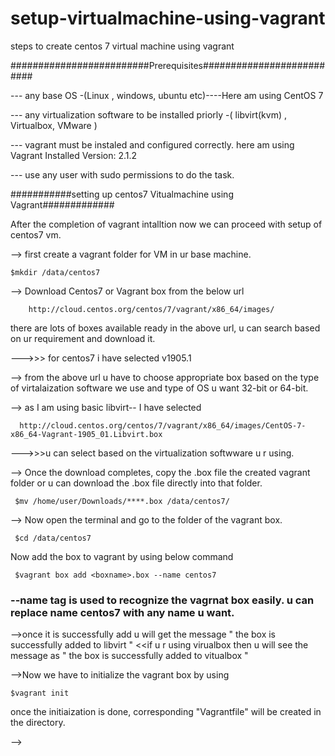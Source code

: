 # setup-virtualmachine-using-vagrant
steps to create centos 7 virtual machine using vagrant 

#########################Prerequisites##########################

--- any base OS -(Linux , windows, ubuntu etc)----Here am using CentOS 7


--- any virtualization software to be installed priorly -( libvirt(kvm) , Virtualbox, VMware )


--- vagrant must be instaled and configured correctly. here am using Vagrant Installed Version: 2.1.2


--- use any user with sudo permissions to do the task.


###########setting up centos7 Vitualmachine using Vagrant#############


After the completion of vagrant intalltion now we can proceed with setup of centos7 vm.

--> first create a vagrant folder for VM in ur base machine.
    
    $mkdir /data/centos7 

--> Download Centos7 or <the box u need> Vagrant box from the below url 

        http://cloud.centos.org/centos/7/vagrant/x86_64/images/
 
 there are lots of boxes available ready in the above url, u can search based on ur requirement and download it.
   
   --->>> for centos7 i have selected v1905.1

--> from the above url u have to choose appropriate box based on the type of virtalaization software we use and type of OS u want 32-bit or 64-bit.


--> as I am using basic libvirt-- I have selected 
      
      http://cloud.centos.org/centos/7/vagrant/x86_64/images/CentOS-7-x86_64-Vagrant-1905_01.Libvirt.box
  
  --->>>u can select based on the virtualization softwware u r using.


--> Once the download completes, copy the .box file the created vagrant folder or u can download the .box file directly into that folder.   
   
     $mv /home/user/Downloads/****.box /data/centos7/


--> Now open the terminal and go to the folder of the vagrant box.
   
     $cd /data/centos7


Now add the box to vagrant by using below command
   
     $vagrant box add <boxname>.box --name centos7  
    
   ### --name tag is used to recognize the vagrnat box easily. u can replace name centos7 with any name u want.


-->once it is successfully add u will get the message " the box is successfully added to libvirt " <<if u r using virualbox then u will see the message as " the box is successfully added to vitualbox " 


-->Now we have to initialize the vagrant box by using 
  
    $vagrant init
  
  once the initiaization is done, corresponding "Vagrantfile" will be created in the directory.

-->   
  
